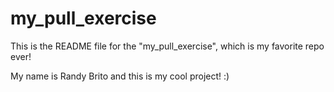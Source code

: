 # my_pull_exercise

This is the README file for the "my_pull_exercise", which is my favorite repo ever!

My name is Randy Brito and this is my cool project! :) 
